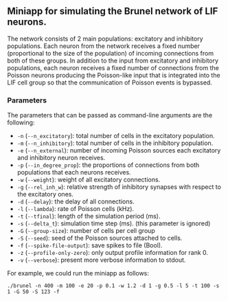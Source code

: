 ## Miniapp for simulating the Brunel network of LIF neurons.

The network consists of 2 main populations: excitatory and inhibitory populations.
Each neuron from the network receives a fixed number (proportional to the size
of the population) of incoming connections from both of these groups.
In addition to the input from excitatory and inhibitory populations,
each neuron receives a fixed number of connections from the Poisson neurons
producing the Poisson-like input that is integrated into the LIF cell group so
that the communication of Poisson events is bypassed.

### Parameters

The parameters that can be passed as command-line arguments are the following:

* `-n` (`--n_excitatory`): total number of cells in the excitatory population.
* `-m` (`--n_inhibitory`): total number of cells in the inhibitory population.
* `-e` (`--n_external`): number of incoming Poisson sources each excitatory and inhibitory neuron receives.
* `-p` (`--in_degree_prop`): the proportions of connections from both populations that each neurons receives.
* `-w` (`--weight`): weight of all excitatory connections.
* `-g` (`--rel_inh_w`): relative strength of inhibitory synapses with respect to the excitatory ones.
* `-d` (`--delay`): the delay of all connections.
* `-l` (`--lambda`): rate of Poisson cells (kHz).
* `-t` (`--tfinal`): length of the simulation period (ms).
* `-s` (`--delta_t`): simulation time step (ms). (this parameter is ignored)
* `-G` (`--group-size`): number of cells per cell group
* `-S` (`--seed`): seed of the Poisson sources attached to cells.
* `-f` (`--spike-file-output`): save spikes to file (Bool).
* `-z` (`--profile-only-zero`): only output profile information for rank 0.
* `-v` (`--verbose`): present more verbose information to stdout.

For example, we could run the miniapp as follows:

```
./brunel -n 400 -m 100 -e 20 -p 0.1 -w 1.2 -d 1 -g 0.5 -l 5 -t 100 -s 1 -G 50 -S 123 -f
```
